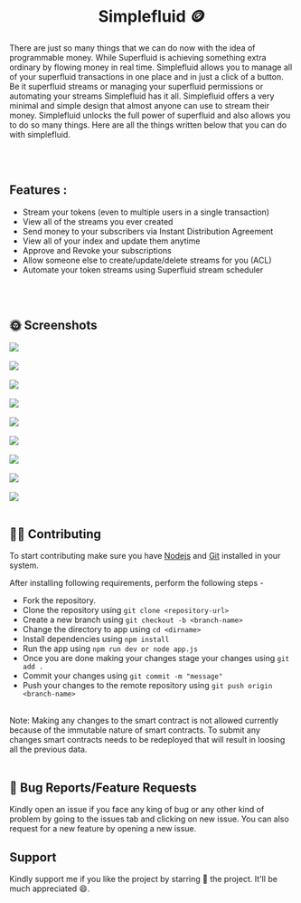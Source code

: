 <h1 align = "center">Simplefluid 🪙</h1>


There are just so many things that we can do now with the idea of programmable money. While Superfluid is achieving something extra ordinary by flowing money in real time. Simplefluid allows you to manage all of your superfluid transactions in one place and in just a click of a button. Be it superfluid streams or managing your superfluid permissions or automating your streams Simplefluid has it all. Simplefluid offers a very minimal and simple design that almost anyone can use to stream their money. Simplefluid unlocks the full power of superfluid and also allows you to do so many things. Here are all the things written below that you can do with simplefluid.

<br />
<br />

## Features :



<ul>
<li>Stream your tokens (even to multiple users in a single transaction)</li>
<li>View all of the streams you ever created</li>
<li>Send money to your subscribers via Instant Distribution Agreement</li>
<li>View all of your index and update them anytime</li>
<li>Approve and Revoke your subscriptions</li>
<li>Allow someone else to create/update/delete streams for you (ACL)</li>
<li>Automate your token streams using Superfluid stream scheduler</li>
</ul>


<br />
<br />

## 🌞 Screenshots

<img src="https://firebasestorage.googleapis.com/v0/b/fir-tutorial-e6644.appspot.com/o/simplefluid-screenshots%2FScreenshot1.png?alt=media&token=564afad2-2c25-4493-8252-8f1ef395915f" align="center"/>

<br />
<br />


<img src = "https://firebasestorage.googleapis.com/v0/b/fir-tutorial-e6644.appspot.com/o/simplefluid-screenshots%2FScreenshot2.png?alt=media&token=ad82d7f7-f799-4920-a235-4e11e8d34925" align = "center" />

<br />
<br />

<img src = "https://firebasestorage.googleapis.com/v0/b/fir-tutorial-e6644.appspot.com/o/simplefluid-screenshots%2FScreenshot3.png?alt=media&token=5b1bb27b-e8e0-406c-a0b4-a3cf9bf281f5" align = "center" />

<br />
<br />

<img src = "https://firebasestorage.googleapis.com/v0/b/fir-tutorial-e6644.appspot.com/o/simplefluid-screenshots%2FScreenshot4.png?alt=media&token=40b4c069-d5d5-4852-b7ca-a024b5f012d9" align = "center" />

<br />
<br />

<img src = "https://firebasestorage.googleapis.com/v0/b/fir-tutorial-e6644.appspot.com/o/simplefluid-screenshots%2FScreenshot5.png?alt=media&token=79189933-4522-4d4c-807a-566b188a636d" align = "center" />

<br />
<br />

<img src = "https://firebasestorage.googleapis.com/v0/b/fir-tutorial-e6644.appspot.com/o/simplefluid-screenshots%2FScreenshot6.png?alt=media&token=f981979b-3695-4ebe-8412-47d175901247" align = "center" />

<br />
<br />

<img src = "https://firebasestorage.googleapis.com/v0/b/fir-tutorial-e6644.appspot.com/o/simplefluid-screenshots%2FScreenshot7.png?alt=media&token=3af9c29c-ced8-4e49-9d9d-dae41f2921ce" align = "center" />

<br />
<br />

<img src = "https://firebasestorage.googleapis.com/v0/b/fir-tutorial-e6644.appspot.com/o/simplefluid-screenshots%2FScreenshot8.png?alt=media&token=e9ab540b-09af-40cb-b3d1-7a94cde6bec5" align = "center" />

<br />
<br />

<img src = "https://firebasestorage.googleapis.com/v0/b/fir-tutorial-e6644.appspot.com/o/simplefluid-screenshots%2FScreenshot9.png?alt=media&token=d5c5671b-aece-4236-8099-b001f1d69585" align = "center" />

<br />
<br />

## 👩‍🔧 Contributing

To start contributing make sure you have <a href = "https://nodejs.org/en/download/">Nodejs</a> and <a href = "https://git-scm.com/">Git</a> installed in your system.

 After installing following requirements, perform the following steps -

 - Fork the repository.
 - Clone the repository using `git clone <repository-url>`
 - Create a new branch using `git checkout -b <branch-name>`
 - Change the directory to app using `cd <dirname>`
 - Install dependencies using `npm install`
 - Run the app using `npm run dev or node app.js`
 - Once you are done making your changes stage your changes using `git add .`
 - Commit your changes using `git commit -m "message"`
 - Push your changes to the remote repository using `git push origin <branch-name>`


<br />
Note: Making any changes to the smart contract is not allowed currently because of the immutable nature of smart contracts. To submit any changes smart contracts needs to be redeployed that will result in loosing all the previous data.

<br/>
<br/>

## 🤔 Bug Reports/Feature Requests

Kindly open an issue if you face any king of bug or any other kind of problem by going to the issues tab and clicking on new issue. You can also request for a new feature by opening a new issue.

## Support

Kindly support me if you like the project by starring 🌟 the project. It'll be much appreciated 😄.
